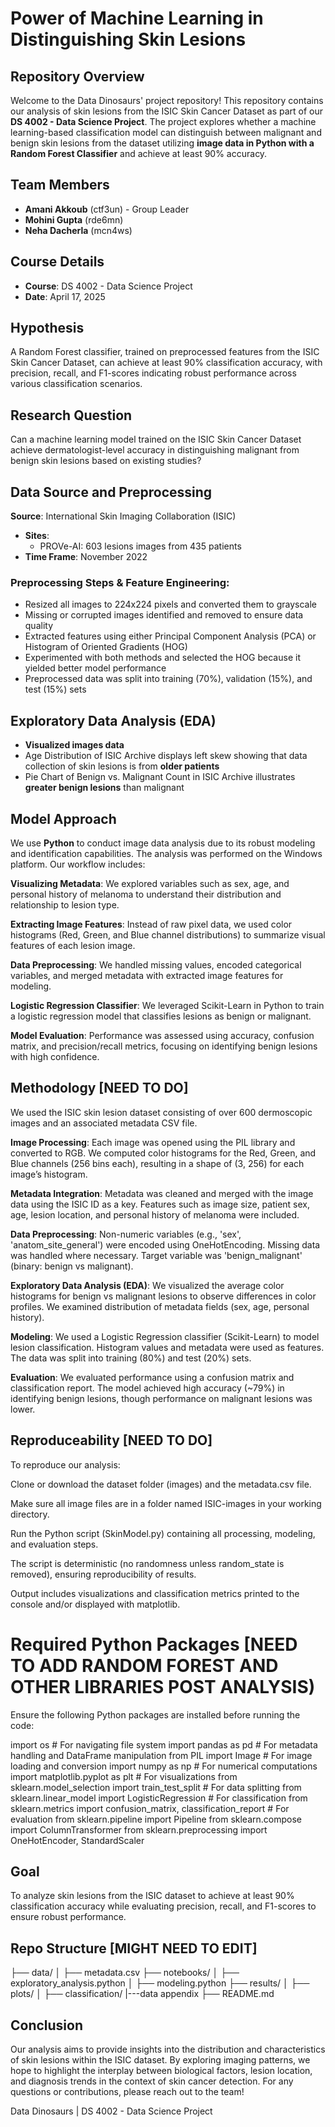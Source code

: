 # Power of Machine Learning in Distinguishing Skin Lesions

## Repository Overview
Welcome to the Data Dinosaurs' project repository! This repository contains our analysis of skin lesions from the ISIC Skin Cancer Dataset as part of our **DS 4002 - Data Science Project**. The project explores whether a machine learning-based classification model can distinguish between malignant and benign skin lesions from the dataset utilizing **image data in Python with a Random Forest Classifier** and achieve at least 90% accuracy. 

## Team Members
- **Amani Akkoub** (ctf3un) - Group Leader  
- **Mohini Gupta** (rde6mn) 
- **Neha Dacherla** (mcn4ws)  

## Course Details
- **Course**: DS 4002 - Data Science Project  
- **Date**: April 17, 2025  

## Hypothesis
A Random Forest classifier, trained on preprocessed features from the ISIC Skin Cancer Dataset, can achieve at least 90% classification accuracy, with precision, recall, and F1-scores indicating robust performance across various classification scenarios.

## Research Question
Can a machine learning model trained on the ISIC Skin Cancer Dataset achieve dermatologist-level accuracy in distinguishing malignant from benign skin lesions based on existing studies?

## Data Source and Preprocessing
 **Source**: International Skin Imaging Collaboration (ISIC) 
- **Sites**:  
  - PROVe-AI: 603 lesions images from 435 patients 
- **Time Frame**: November 2022

### Preprocessing Steps & Feature Engineering:
- Resized all images to 224x224 pixels and converted them to grayscale
- Missing or corrupted images identified and removed to ensure data quality
- Extracted features using either Principal Component Analysis (PCA) or Histogram of Oriented Gradients (HOG)
- Experimented with both methods and selected the HOG because it yielded better model performance
- Preprocessed data was split into training (70%), validation (15%), and test (15%) sets

## Exploratory Data Analysis (EDA)
- **Visualized images data** 
- Age Distribution of ISIC Archive displays left skew showing that data collection of skin lesions is from **older patients**
- Pie Chart of Benign vs. Malignant Count in ISIC Archive illustrates **greater benign lesions** than malignant

## Model Approach
We use **Python** to conduct image data analysis due to its robust modeling and identification capabilities. The analysis was performed on the Windows platform. Our workflow includes:

**Visualizing Metadata**: We explored variables such as sex, age, and personal history of melanoma to understand their distribution and relationship to lesion type.

**Extracting Image Features**: Instead of raw pixel data, we used color histograms (Red, Green, and Blue channel distributions) to summarize visual features of each lesion image.

**Data Preprocessing**: We handled missing values, encoded categorical variables, and merged metadata with extracted image features for modeling.

**Logistic Regression Classifier**: We leveraged Scikit-Learn in Python to train a logistic regression model that classifies lesions as benign or malignant.

**Model Evaluation**: Performance was assessed using accuracy, confusion matrix, and precision/recall metrics, focusing on identifying benign lesions with high confidence.

## Methodology [NEED TO DO]
We used the ISIC skin lesion dataset consisting of over 600 dermoscopic images and an associated metadata CSV file.

**Image Processing**: Each image was opened using the PIL library and converted to RGB. We computed color histograms for the Red, Green, and Blue channels (256 bins each), resulting in a shape of (3, 256) for each image’s histogram.

**Metadata Integration**: Metadata was cleaned and merged with the image data using the ISIC ID as a key. Features such as image size, patient sex, age, lesion location, and personal history of melanoma were included.

**Data Preprocessing**: Non-numeric variables (e.g., 'sex', 'anatom_site_general') were encoded using OneHotEncoding. Missing data was handled where necessary. Target variable was 'benign_malignant' (binary: benign vs malignant).

**Exploratory Data Analysis (EDA)**: We visualized the average color histograms for benign vs malignant lesions to observe differences in color profiles. We examined distribution of metadata fields (sex, age, personal history).

**Modeling**: We used a Logistic Regression classifier (Scikit-Learn) to model lesion classification. Histogram values and metadata were used as features. The data was split into training (80%) and test (20%) sets.

**Evaluation**: We evaluated performance using a confusion matrix and classification report. The model achieved high accuracy (~79%) in identifying benign lesions, though performance on malignant lesions was lower.

## Reproduceability [NEED TO DO]
To reproduce our analysis:

Clone or download the dataset folder (images) and the metadata.csv file.

Make sure all image files are in a folder named ISIC-images in your working directory.

Run the Python script (SkinModel.py) containing all processing, modeling, and evaluation steps.

The script is deterministic (no randomness unless random_state is removed), ensuring reproducibility of results.

Output includes visualizations and classification metrics printed to the console and/or displayed with matplotlib.

# Required Python Packages [NEED TO ADD RANDOM FOREST AND OTHER LIBRARIES POST ANALYSIS)
Ensure the following Python packages are installed before running the code:

import os               # For navigating file system
import pandas as pd     # For metadata handling and DataFrame manipulation
from PIL import Image   # For image loading and conversion
import numpy as np      # For numerical computations
import matplotlib.pyplot as plt  # For visualizations
from sklearn.model_selection import train_test_split  # For data splitting
from sklearn.linear_model import LogisticRegression   # For classification
from sklearn.metrics import confusion_matrix, classification_report  # For evaluation
from sklearn.pipeline import Pipeline
from sklearn.compose import ColumnTransformer
from sklearn.preprocessing import OneHotEncoder, StandardScaler

## Goal
To analyze skin lesions from the ISIC dataset to achieve at least 90% classification accuracy while evaluating precision, recall, and F1-scores to ensure robust performance. 

## Repo Structure [MIGHT NEED TO EDIT]
├── data/
│   ├── metadata.csv
├── notebooks/
│   ├── exploratory_analysis.python
│   ├── modeling.python
├── results/
│   ├── plots/
│   ├── classification/
|---data appendix
├── README.md

## Conclusion
Our analysis aims to provide insights into the distribution and characteristics of skin lesions within the ISIC dataset. By exploring imaging patterns, we hope to highlight the interplay between biological factors, lesion location, and diagnosis trends in the context of skin cancer detection. For any questions or contributions, please reach out to the team!

Data Dinosaurs | DS 4002 - Data Science Project

